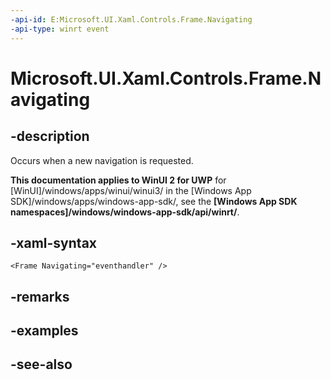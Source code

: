 ```yaml
---
-api-id: E:Microsoft.UI.Xaml.Controls.Frame.Navigating
-api-type: winrt event
---
```


<!-- Event syntax
public event Windows.UI.Xaml.Navigation.NavigatingCancelEventHandler Navigating
-->

# Microsoft.UI.Xaml.Controls.Frame.Navigating

## -description
Occurs when a new navigation is requested.

**This documentation applies to WinUI 2 for UWP** for [WinUI]/windows/apps/winui/winui3/ in the [Windows App SDK]/windows/apps/windows-app-sdk/, see the **[Windows App SDK namespaces]/windows/windows-app-sdk/api/winrt/**.

## -xaml-syntax
```xaml
<Frame Navigating="eventhandler" />
```


## -remarks

## -examples

## -see-also
